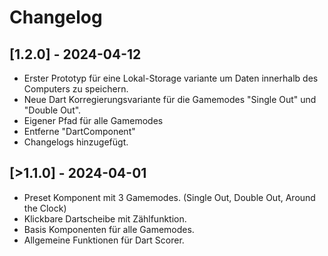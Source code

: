# Changelog

## [1.2.0] - 2024-04-12
- Erster Prototyp für eine Lokal-Storage variante um Daten innerhalb des Computers zu speichern.
- Neue Dart Korregierungsvariante für die Gamemodes "Single Out" und "Double Out".
- Eigener Pfad für alle Gamemodes 
- Entferne "DartComponent"
- Changelogs hinzugefügt.

## [>1.1.0] - 2024-04-01
- Preset Komponent mit 3 Gamemodes. (Single Out, Double Out, Around the Clock)
- Klickbare Dartscheibe mit Zählfunktion.
- Basis Komponenten für alle Gamemodes.
- Allgemeine Funktionen für Dart Scorer.